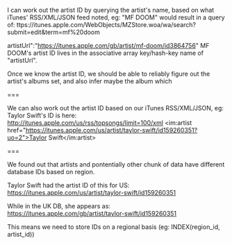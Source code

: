 I can work out the artist ID by querying the artist's name, based on what iTunes' RSS/XML/JSON feed noted, eg: "MF DOOM" would result in a query of: ttps://itunes.apple.com/WebObjects/MZStore.woa/wa/search?submit=edit&term=mf%20doom

artistUrl":"https://itunes.apple.com/gb/artist/mf-doom/id3864756"
MF DOOM's artist ID lives in the associative array key/hash-key name of "artistUrl".

Once we know the artist ID, we should be able to reliably figure out the artist's albums set, and also infer maybe the album which 

===

We can also work out the artist ID based on our iTunes RSS/XML/JSON, eg: Taylor Swift's ID is here:
http://itunes.apple.com/us/rss/topsongs/limit=100/xml
<im:artist href="https://itunes.apple.com/us/artist/taylor-swift/id159260351?uo=2">Taylor Swift</im:artist>

===

We found out that artists and pontentially other chunk of data have different database IDs based on region.

Taylor Swift had the artist ID of this for US:
https://itunes.apple.com/us/artist/taylor-swift/id159260351

While in the UK DB, she appears as:
https://itunes.apple.com/gb/artist/taylor-swift/id159260351

This means we need to store IDs on a regional basis (eg: INDEX(region_id, artist_id))
